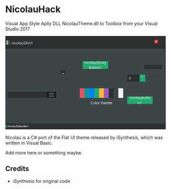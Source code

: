 NicolauHack
======

Visual App Style Aplly DLL NicolauTheme.dll to Toolbox from your Visual Studio 2017

![Example](NicolauHack/print/appfinal.PNG)

Nicolau is a C# port of the Flat UI theme released by iSynthesis, which
was written in Visual Basic.

Add more here or something maybe.

Credits
-------
- iSynthesis for original code
